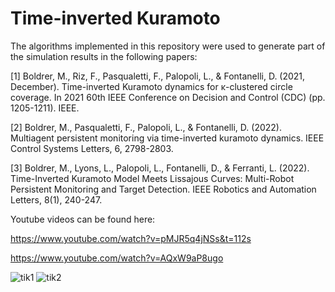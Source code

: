 # Time-inverted Kuramoto 

The algorithms implemented in this repository were used to generate
part of the simulation results in the following papers:

[1] Boldrer, M., Riz, F., Pasqualetti, F., Palopoli, L., & Fontanelli, D. (2021, December).
 Time-inverted Kuramoto dynamics for κ-clustered circle coverage.
 In 2021 60th IEEE Conference on Decision and Control (CDC) (pp. 1205-1211). IEEE.

[2] Boldrer, M., Pasqualetti, F., Palopoli, L., & Fontanelli, D. (2022).
 Multiagent persistent monitoring via time-inverted kuramoto dynamics.
 IEEE Control Systems Letters, 6, 2798-2803.

[3] Boldrer, M., Lyons, L., Palopoli, L., Fontanelli, D., & Ferranti, L. (2022).
 Time-Inverted Kuramoto Model Meets Lissajous Curves: 
 Multi-Robot Persistent Monitoring and Target Detection. 
 IEEE Robotics and Automation Letters, 8(1), 240-247.

Youtube videos can be found here:

https://www.youtube.com/watch?v=pMJR5q4jNSs&t=112s 

https://www.youtube.com/watch?v=AQxW9aP8ugo


![tik1](https://user-images.githubusercontent.com/95948066/225571117-5f9e7476-c5e0-4bbe-b136-4804e1386739.gif)
![tik2](https://user-images.githubusercontent.com/95948066/225571157-a707ed86-6765-4127-a403-7903df48098b.gif)
